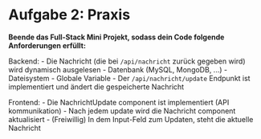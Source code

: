 # Aufgabe 2: Praxis

**Beende das Full-Stack Mini Projekt, sodass dein Code folgende Anforderungen erfüllt:**

Backend:
    - Die Nachricht (die bei `/api/nachricht` zurück gegeben wird) wird dynamisch ausgelesen
        - Datenbank (MySQL, MongoDB, ...)
        - Dateisystem
        - Globale Variable
    - Der `/api/nachricht/update` Endpunkt ist implementiert und ändert die gespeicherte Nachricht

Frontend:
    - Die NachrichtUpdate component ist implementiert (API kommunikation)
    - Nach jedem update wird die Nachricht component aktualisiert
    - (Freiwillig) In dem Input-Feld zum Updaten, steht die aktuelle Nachricht